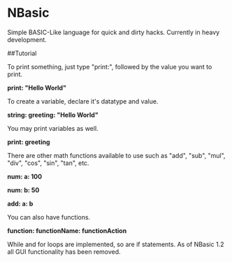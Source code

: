 # NBasic

Simple BASIC-Like language for quick and dirty hacks. Currently in heavy development.

##Tutorial

To print something, just type "print:", followed by the value you want to print.

**print: "Hello World"**

To create a variable, declare it's datatype and value.

**string: greeting: "Hello World"**

You may print variables as well.

**print: greeting**

There are other math functions available to use such as "add", "sub", "mul", "div", "cos", "sin", "tan", etc.

**num: a: 100**

**num: b: 50**

**add: a: b**

You can also have functions.

**function: functionName: functionAction**

While and for loops are implemented, so are if statements. As of NBasic 1.2 all GUI functionality has been removed.
